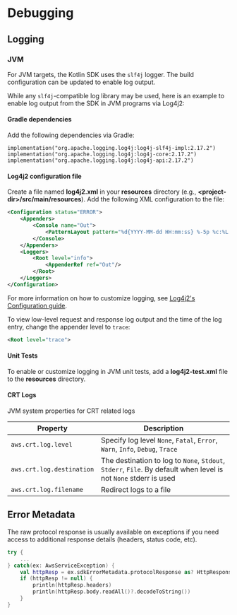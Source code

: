 # Debugging 

## Logging

### JVM

For JVM targets, the Kotlin SDK uses the `slf4j` logger.  The build configuration can be updated to enable log output.

While any `slf4j`-compatible log library may be used, here is an example to enable log output from the SDK in JVM 
programs via Log4j2:

#### Gradle dependencies

Add the following dependencies via Gradle:

```
implementation("org.apache.logging.log4j:log4j-slf4j-impl:2.17.2")
implementation("org.apache.logging.log4j:log4j-core:2.17.2")
implementation("org.apache.logging.log4j:log4j-api:2.17.2")
```

#### Log4j2 configuration file

Create a file named **log4j2.xml** in your **resources** directory (e.g., **\<project-dir>/src/main/resources**). Add
the following XML configuration to the file:

```xml
<Configuration status="ERROR">
    <Appenders>
        <Console name="Out">
            <PatternLayout pattern="%d{YYYY-MM-dd HH:mm:ss} %-5p %c:%L - %encode{%m}{CRLF}%n"/>
        </Console>
    </Appenders>
    <Loggers>
        <Root level="info">
            <AppenderRef ref="Out"/>
        </Root>
    </Loggers>
</Configuration>
```

For more information on how to customize logging, see
[Log4j2's Configuration guide](https://logging.apache.org/log4j/2.x/manual/configuration.html#).

To view low-level request and response log output and the time of the log entry, change the appender level to `trace`:

```xml
<Root level="trace">
```

#### Unit Tests

To enable or customize logging in JVM unit tests, add a **log4j2-test.xml** file to the **resources** directory.

#### CRT Logs

JVM system properties for CRT related logs


| Property                    | Description                                                                                                      |
| ----------------------------| -----------------------------------------------------------------------------------------------------------------|
| `aws.crt.log.level`         | Specify log level `None`, `Fatal`, `Error`, `Warn`, `Info`, `Debug`, `Trace`                                     |
| `aws.crt.log.destination`   | The destination to log to `None`, `Stdout`, `Stderr`, `File`. By default when level is not `None` stderr is used |
| `aws.crt.log.filename`      | Redirect logs to a file                                                                                          |


## Error Metadata

The raw protocol response is usually available on exceptions if you need access to additional response details (headers, status code, etc).


```kotlin
try {
    ...
} catch(ex: AwsServiceException) {
    val httpResp = ex.sdkErrorMetadata.protocolResponse as? HttpResponse
    if (httpResp != null) {
        println(httpResp.headers)
        println(httpResp.body.readAll()?.decodeToString())
    }
}
```
